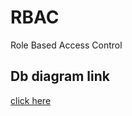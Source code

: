# RBAC
Role Based Access Control
<h2>Db diagram link</h2>
<a href="https://drawsql.app/teams/gh-18/diagrams/rbac">  click here</a>


